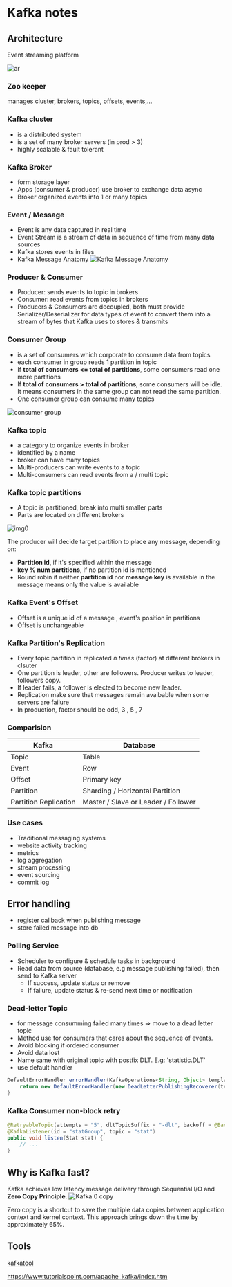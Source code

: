 # Kafka notes

## Architecture 

Event streaming platform

![ar](https://www.tutorialspoint.com/apache_kafka/images/cluster_architecture.jpg)

### Zoo keeper
manages cluster, brokers, topics, offsets, events,...

### Kafka cluster
- is a distributed system
- is a set of many broker servers (in prod > 3)
- highly scalable & fault tolerant

### Kafka Broker
- form storage layer
- Apps (consumer & producer) use broker to exchange data async
- Broker organized events into 1 or many topics

### Event / Message
- Event is any data captured in real time
- Event Stream is a stream of data in sequence of time from many data sources
- Kafka stores events in files
- Kafka Message Anatomy
![Kafka Message Anatomy](https://media.geeksforgeeks.org/wp-content/uploads/20220720230741/21.png)

### Producer & Consumer 
- Producer: sends events to topic in brokers
- Consumer: read events from topics in brokers
- Producers & Consumers are decoupled, both must provide Serializer/Deserializer for data types of event to convert them into a stream of bytes that Kafka uses to stores & transmits

### Consumer Group
- is a set of consumers which corporate to consume data from topics
- each consumer in group reads 1 partition in topic
- If **total of consumers <= total of partitions**, some consumers read one more partitions
- If **total of consumers > total of partitions**, some consumers will be idle. It means consumers in the same group can not read the same partition.
- One consumer group can consume many topics

![consumer group](https://ibm.github.io/event-streams/images/kafka_overview.png)

### Kafka topic
- a category to organize events in broker
- identified by a name
- broker can have many topics
- Multi-producers can write events to a topic
- Multi-consumers can read events from a / multi topic

### Kafka topic partitions

- A topic is partitioned, break into multi smaller parts
- Parts are located on different brokers

![img0](https://i.stack.imgur.com/qhGRl.png)

The producer will decide target partition to place any message, depending on:
- **Partition id**, if it's specified within the message
- **key % num partitions**, if no partition id is mentioned
- Round robin if neither **partition id** nor **message key** is available in the message means only the value is available

### Kafka Event's Offset
- Offset is a unique id of a message , event's position in partitions
- Offset is unchangeable

### Kafka Partition's Replication
- Every topic partition in replicated *n times* (factor) at different brokers in clsuter
- One partition is leader, other are followers. Producer writes to leader, followers copy.
- If leader fails, a follower is elected to become new leader.
- Replication make sure that messages remain avaibable when some servers are failure
- In production, factor should be odd, 3 , 5 , 7



### Comparision 
| Kafka  | Database |
|--------| ---------|
| Topic  | Table    | 
| Event  | Row      | 
| Offset | Primary key | 
| Partition | Sharding / Horizontal Partition | 
| Partition Replication | Master / Slave or Leader / Follower | 

### Use cases
- Traditional messaging systems
- website activity tracking
- metrics
- log aggregation
- stream processing
- event sourcing
- commit log


## Error handling 
- register callback when publishing message
- store failed message into db 

### Polling Service
- Scheduler to configure & schedule tasks in background
- Read data from source (database, e.g message publishing failed), then send to Kafka server
    - If success, update status or remove
    - If failure, update status & re-send next time or notification

### Dead-letter Topic
- for message consumming failed many times => move to a dead letter topic
- Method use for consumers that cares about the sequence of events.
- Avoid blocking if ordered consumer 
- Avoid data lost
- Name same with original topic with postfix DLT. E.g: 'statistic.DLT'
- use default handler 

```java
DefaultErrorHandler errorHandler(KafkaOperations<String, Object> template) {
    return new DefaultErrorHandler(new DeadLetterPublishingRecoverer(template), new FixedBackOff(1000L, 2));
}
```

### Kafka Consumer non-block retry

```java
@RetryableTopic(attempts = "5", dltTopicSuffix = "-dlt", backoff = @Backoff(delay= 2000, multiplier = 2))
@KafkaListener(id = "statGroup", topic = "stat")
public void listen(Stat stat) {
    // ...
}
```

## Why is Kafka fast?

Kafka achieves low latency message delivery through Sequential I/O and **Zero Copy Principle**.
![Kafka 0 copy](https://substackcdn.com/image/fetch/f_auto,q_auto:good,fl_progressive:steep/https%3A%2F%2Fbucketeer-e05bbc84-baa3-437e-9518-adb32be77984.s3.amazonaws.com%2Fpublic%2Fimages%2Fff3743a9-915c-44c8-9bc3-562a754035f8_2469x2973.jpeg)

Zero copy is a shortcut to save the multiple data copies between application context and kernel context. This approach brings down the time by ​​approximately 65%.

## Tools
[kafkatool](https://www.kafkatool.com/)


https://www.tutorialspoint.com/apache_kafka/index.htm

